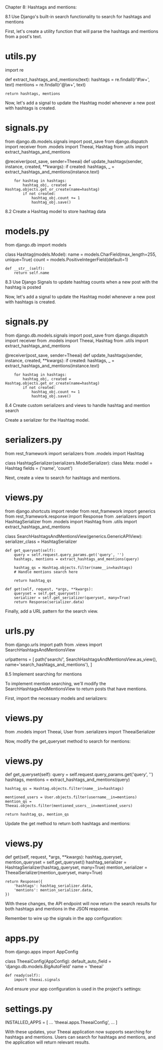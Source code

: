Chapter 8: Hashtags and mentions:

8.1 Use Django's built-in search functionality to search for hashtags and mentions

First, let's create a utility function that will parse the hashtags and mentions from a post's text.
# utils.py
import re

def extract_hashtags_and_mentions(text):
    hashtags = re.findall(r'#\w+', text)
    mentions = re.findall(r'@\w+', text)

    return hashtags, mentions

Now, let's add a signal to update the Hashtag model whenever a new post with hashtags is created.

# signals.py
from django.db.models.signals import post_save
from django.dispatch import receiver
from .models import Theeai, Hashtag
from .utils import extract_hashtags_and_mentions

@receiver(post_save, sender=Theeai)
def update_hashtags(sender, instance, created, **kwargs):
    if created:
        hashtags, _ = extract_hashtags_and_mentions(instance.text)
        
        for hashtag in hashtags:
            hashtag_obj, created = Hashtag.objects.get_or_create(name=hashtag)
            if not created:
                hashtag_obj.count += 1
                hashtag_obj.save()


8.2 Create a Hashtag model to store hashtag data

# models.py
from django.db import models

class Hashtag(models.Model):
    name = models.CharField(max_length=255, unique=True)
    count = models.PositiveIntegerField(default=1)

    def __str__(self):
        return self.name


8.3 Use Django Signals to update hashtag counts when a new post with the hashtag is posted

Now, let's add a signal to update the Hashtag model whenever a new post with hashtags is created.

# signals.py
from django.db.models.signals import post_save
from django.dispatch import receiver
from .models import Theeai, Hashtag
from .utils import extract_hashtags_and_mentions

@receiver(post_save, sender=Theeai)
def update_hashtags(sender, instance, created, **kwargs):
    if created:
        hashtags, _ = extract_hashtags_and_mentions(instance.text)
        
        for hashtag in hashtags:
            hashtag_obj, created = Hashtag.objects.get_or_create(name=hashtag)
            if not created:
                hashtag_obj.count += 1
                hashtag_obj.save()

8.4 Create custom serializers and views to handle hashtag and mention search

Create a serializer for the Hashtag model.

# serializers.py
from rest_framework import serializers
from .models import Hashtag

class HashtagSerializer(serializers.ModelSerializer):
    class Meta:
        model = Hashtag
        fields = ('name', 'count')

Next, create a view to search for hashtags and mentions.


# views.py
from django.shortcuts import render
from rest_framework import generics
from rest_framework.response import Response
from .serializers import HashtagSerializer
from .models import Hashtag
from .utils import extract_hashtags_and_mentions

class SearchHashtagsAndMentionsView(generics.GenericAPIView):
    serializer_class = HashtagSerializer

    def get_queryset(self):
        query = self.request.query_params.get('query', '')
        hashtags, mentions = extract_hashtags_and_mentions(query)

        hashtag_qs = Hashtag.objects.filter(name__in=hashtags)
        # Handle mentions search here

        return hashtag_qs

    def get(self, request, *args, **kwargs):
        queryset = self.get_queryset()
        serializer = self.get_serializer(queryset, many=True)
        return Response(serializer.data)

Finally, add a URL pattern for the search view.

# urls.py
from django.urls import path
from .views import SearchHashtagsAndMentionsView

urlpatterns = [
    path('search/', SearchHashtagsAndMentionsView.as_view(), name='search_hashtags_and_mentions'),
]


8.5 Implement searching for mentions

To implement mention searching, we'll modify the SearchHashtagsAndMentionsView to return posts that have mentions.

First, import the necessary models and serializers:

# views.py
from .models import Theeai, User
from .serializers import TheeaiSerializer

Now, modify the get_queryset method to search for mentions:


# views.py
def get_queryset(self):
    query = self.request.query_params.get('query', '')
    hashtags, mentions = extract_hashtags_and_mentions(query)

    hashtag_qs = Hashtag.objects.filter(name__in=hashtags)

    mentioned_users = User.objects.filter(username__in=mentions)
    mention_qs = Theeai.objects.filter(mentioned_users__in=mentioned_users)

    return hashtag_qs, mention_qs

Update the get method to return both hashtags and mentions:

# views.py
def get(self, request, *args, **kwargs):
    hashtag_queryset, mention_queryset = self.get_queryset()
    hashtag_serializer = HashtagSerializer(hashtag_queryset, many=True)
    mention_serializer = TheeaiSerializer(mention_queryset, many=True)
    
    return Response({
        'hashtags': hashtag_serializer.data,
        'mentions': mention_serializer.data,
    })

With these changes, the API endpoint will now return the search results for both hashtags and mentions in the JSON response.

Remember to wire up the signals in the app configuration:
# apps.py
from django.apps import AppConfig

class TheeaiConfig(AppConfig):
    default_auto_field = 'django.db.models.BigAutoField'
    name = 'theeai'

    def ready(self):
        import theeai.signals

And ensure your app configuration is used in the project's settings:


# settings.py
INSTALLED_APPS = [
    ...
    'theeai.apps.TheeaiConfig',
    ...
]

With these updates, your Theeai application now supports searching for hashtags and mentions. Users can search for hashtags and mentions, and the application will return relevant results.


